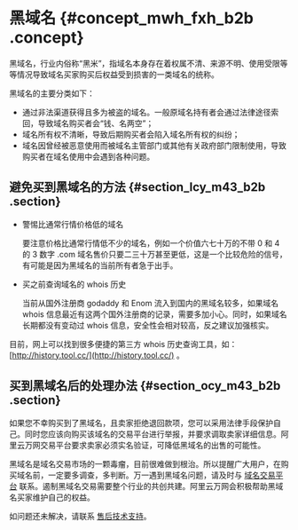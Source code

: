 # 黑域名 {#concept_mwh_fxh_b2b .concept}

黑域名，行业内俗称“黑米”，指域名本身存在着权属不清、来源不明、使用受限等等情况导致域名买家购买后权益受到损害的一类域名的统称。

黑域名的主要分类如下：

-   通过非法渠道获得且多为被盗的域名。一般原域名持有者会通过法律途径索回，导致域名购买者会“钱、名两空”；
-   域名所有权不清晰，导致后期购买者会陷入域名所有权的纠纷；
-   域名因曾经被恶意使用而被域名主管部门或其他有关政府部门限制使用，导致购买者在域名使用中会遇到各种问题。

## 避免买到黑域名的方法 {#section_lcy_m43_b2b .section}

-   警惕比通常行情价格低的域名

    要注意价格比通常行情低不少的域名，例如一个价值六七十万的不带 0 和 4 的 3 数字 .com 域名售价只要二三十万甚至更低，这是一个比较危险的信号，有可能是因为黑域名的当前所有者急于出手。

-   买之前查询域名的 whois 历史

    当前从国外注册商 godaddy 和 Enom 流入到国内的黑域名较多，如果域名 whois 信息最近有这两个国外注册商的记录，需要多加小心。同时，如果域名长期都没有变动过 whois 信息，安全性会相对较高，反之建议加强核实。


目前，网上可以找到很多便捷的第三方 whois 历史查询工具，如：[http://history.tool.cc/](http://history.tool.cc/) 。

## 买到黑域名后的处理办法 {#section_ocy_m43_b2b .section}

如果您不幸购买到了黑域名，且卖家拒绝退回款项，您可以采用法律手段保护自己。同时您应该向购买该域名的交易平台进行举报，并要求调取卖家详细信息。阿里云万网交易平台要求卖家必须实名验证，可降低黑域名的出售的可能性。

黑域名是域名交易市场的一颗毒瘤，目前很难做到根治。所以提醒广大用户，在购买域名前，一定要多调查，多判断。万一遇到黑域名问题，请及时与 [域名交易平台](https://mi.aliyun.com/?) 联系。遏制黑域名交易需要整个行业的共创共建。阿里云万网会积极帮助黑域名买家维护自己的权益。

如问题还未解决，请联系 [售后技术支持](https://selfservice.console.aliyun.com/ticket/createIndex.htm)。

